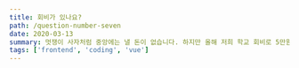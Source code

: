 ```yaml
---
title: 회비가 있나요?
path: /question-number-seven
date: 2020-03-13
summary: 멋쟁이 사자처럼 중앙에는 낼 돈이 없습니다. 하지만 올해 저희 학교 회비로 5만원을 걷을 예정입니다.
tags: ['frontend', 'coding', 'vue']
---
```



